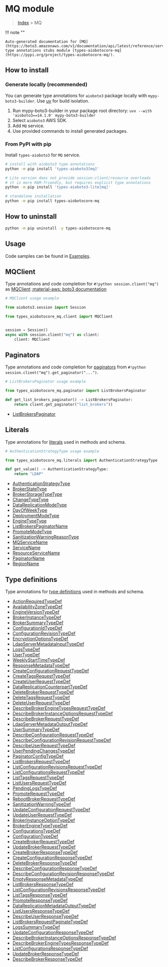 # MQ module

> [Index](../README.md) > MQ


!!! note ""

    Auto-generated documentation for [MQ](https://boto3.amazonaws.com/v1/documentation/api/latest/reference/services/mq.html#mq)
    type annotations stubs module [types-aiobotocore-mq](https://pypi.org/project/types-aiobotocore-mq/).

## How to install

### Generate locally (recommended)

You can generate type annotations for `aioboto3` package locally with `mypy-boto3-builder`.
Use [uv](https://docs.astral.sh/uv/getting-started/installation/) for build isolation.

1. Run mypy-boto3-builder in your package root directory: `uvx --with 'aioboto3==14.1.0' mypy-boto3-builder`
1. Select `aioboto3` AWS SDK.
1. Add `MQ` service.
1. Use provided commands to install generated packages.



### From PyPI with pip

Install `types-aioboto3` for `MQ` service.

```bash
# install with aioboto3 type annotations
python -m pip install 'types-aioboto3[mq]'

# Lite version does not provide session.client/resource overloads
# it is more RAM-friendly, but requires explicit type annotations
python -m pip install 'types-aioboto3-lite[mq]'

# standalone installation
python -m pip install types-aiobotocore-mq
```



## How to uninstall

```bash
python -m pip uninstall -y types-aiobotocore-mq
```

## Usage

Code samples can be found in [Examples](./usage.md).

## MQClient

Type annotations and code completion for  `#!python session.client("mq")` as [MQClient](./client.md)
[:material-aws: boto3 documentation](https://boto3.amazonaws.com/v1/documentation/api/latest/reference/services/mq.html#MQ.Client)

```python
# MQClient usage example

from aioboto3.session import Session

from types_aiobotocore_mq.client import MQClient


session = Session()
async with session.client("mq") as client:
    client: MQClient
```


## Paginators

Type annotations and code completion for
[paginators](./paginators.md)
from `#!python session.client("mq").get_paginator("...")`.

```python
# ListBrokersPaginator usage example

from types_aiobotocore_mq.paginator import ListBrokersPaginator

def get_list_brokers_paginator() -> ListBrokersPaginator:
    return client.get_paginator("list_brokers"))
```

- [ListBrokersPaginator](./paginators.md#listbrokerspaginator)








## Literals

Type annotations for [literals](./literals.md) used in methods and schema.

```python
# AuthenticationStrategyType usage example

from types_aiobotocore_mq.literals import AuthenticationStrategyType

def get_value() -> AuthenticationStrategyType:
    return "LDAP"
```

- [AuthenticationStrategyType](./literals.md#authenticationstrategytype)
- [BrokerStateType](./literals.md#brokerstatetype)
- [BrokerStorageTypeType](./literals.md#brokerstoragetypetype)
- [ChangeTypeType](./literals.md#changetypetype)
- [DataReplicationModeType](./literals.md#datareplicationmodetype)
- [DayOfWeekType](./literals.md#dayofweektype)
- [DeploymentModeType](./literals.md#deploymentmodetype)
- [EngineTypeType](./literals.md#enginetypetype)
- [ListBrokersPaginatorName](./literals.md#listbrokerspaginatorname)
- [PromoteModeType](./literals.md#promotemodetype)
- [SanitizationWarningReasonType](./literals.md#sanitizationwarningreasontype)
- [MQServiceName](./literals.md#mqservicename)
- [ServiceName](./literals.md#servicename)
- [ResourceServiceName](./literals.md#resourceservicename)
- [PaginatorName](./literals.md#paginatorname)
- [RegionName](./literals.md#regionname)




## Type definitions

Type annotations for [type definitions](./type_defs.md) used in methods and schema.

- [ActionRequiredTypeDef](./type_defs.md#actionrequiredtypedef)
- [AvailabilityZoneTypeDef](./type_defs.md#availabilityzonetypedef)
- [EngineVersionTypeDef](./type_defs.md#engineversiontypedef)
- [BrokerInstanceTypeDef](./type_defs.md#brokerinstancetypedef)
- [BrokerSummaryTypeDef](./type_defs.md#brokersummarytypedef)
- [ConfigurationIdTypeDef](./type_defs.md#configurationidtypedef)
- [ConfigurationRevisionTypeDef](./type_defs.md#configurationrevisiontypedef)
- [EncryptionOptionsTypeDef](./type_defs.md#encryptionoptionstypedef)
- [LdapServerMetadataInputTypeDef](./type_defs.md#ldapservermetadatainputtypedef)
- [LogsTypeDef](./type_defs.md#logstypedef)
- [UserTypeDef](./type_defs.md#usertypedef)
- [WeeklyStartTimeTypeDef](./type_defs.md#weeklystarttimetypedef)
- [ResponseMetadataTypeDef](./type_defs.md#responsemetadatatypedef)
- [CreateConfigurationRequestTypeDef](./type_defs.md#createconfigurationrequesttypedef)
- [CreateTagsRequestTypeDef](./type_defs.md#createtagsrequesttypedef)
- [CreateUserRequestTypeDef](./type_defs.md#createuserrequesttypedef)
- [DataReplicationCounterpartTypeDef](./type_defs.md#datareplicationcounterparttypedef)
- [DeleteBrokerRequestTypeDef](./type_defs.md#deletebrokerrequesttypedef)
- [DeleteTagsRequestTypeDef](./type_defs.md#deletetagsrequesttypedef)
- [DeleteUserRequestTypeDef](./type_defs.md#deleteuserrequesttypedef)
- [DescribeBrokerEngineTypesRequestTypeDef](./type_defs.md#describebrokerenginetypesrequesttypedef)
- [DescribeBrokerInstanceOptionsRequestTypeDef](./type_defs.md#describebrokerinstanceoptionsrequesttypedef)
- [DescribeBrokerRequestTypeDef](./type_defs.md#describebrokerrequesttypedef)
- [LdapServerMetadataOutputTypeDef](./type_defs.md#ldapservermetadataoutputtypedef)
- [UserSummaryTypeDef](./type_defs.md#usersummarytypedef)
- [DescribeConfigurationRequestTypeDef](./type_defs.md#describeconfigurationrequesttypedef)
- [DescribeConfigurationRevisionRequestTypeDef](./type_defs.md#describeconfigurationrevisionrequesttypedef)
- [DescribeUserRequestTypeDef](./type_defs.md#describeuserrequesttypedef)
- [UserPendingChangesTypeDef](./type_defs.md#userpendingchangestypedef)
- [PaginatorConfigTypeDef](./type_defs.md#paginatorconfigtypedef)
- [ListBrokersRequestTypeDef](./type_defs.md#listbrokersrequesttypedef)
- [ListConfigurationRevisionsRequestTypeDef](./type_defs.md#listconfigurationrevisionsrequesttypedef)
- [ListConfigurationsRequestTypeDef](./type_defs.md#listconfigurationsrequesttypedef)
- [ListTagsRequestTypeDef](./type_defs.md#listtagsrequesttypedef)
- [ListUsersRequestTypeDef](./type_defs.md#listusersrequesttypedef)
- [PendingLogsTypeDef](./type_defs.md#pendinglogstypedef)
- [PromoteRequestTypeDef](./type_defs.md#promoterequesttypedef)
- [RebootBrokerRequestTypeDef](./type_defs.md#rebootbrokerrequesttypedef)
- [SanitizationWarningTypeDef](./type_defs.md#sanitizationwarningtypedef)
- [UpdateConfigurationRequestTypeDef](./type_defs.md#updateconfigurationrequesttypedef)
- [UpdateUserRequestTypeDef](./type_defs.md#updateuserrequesttypedef)
- [BrokerInstanceOptionTypeDef](./type_defs.md#brokerinstanceoptiontypedef)
- [BrokerEngineTypeTypeDef](./type_defs.md#brokerenginetypetypedef)
- [ConfigurationsTypeDef](./type_defs.md#configurationstypedef)
- [ConfigurationTypeDef](./type_defs.md#configurationtypedef)
- [CreateBrokerRequestTypeDef](./type_defs.md#createbrokerrequesttypedef)
- [UpdateBrokerRequestTypeDef](./type_defs.md#updatebrokerrequesttypedef)
- [CreateBrokerResponseTypeDef](./type_defs.md#createbrokerresponsetypedef)
- [CreateConfigurationResponseTypeDef](./type_defs.md#createconfigurationresponsetypedef)
- [DeleteBrokerResponseTypeDef](./type_defs.md#deletebrokerresponsetypedef)
- [DescribeConfigurationResponseTypeDef](./type_defs.md#describeconfigurationresponsetypedef)
- [DescribeConfigurationRevisionResponseTypeDef](./type_defs.md#describeconfigurationrevisionresponsetypedef)
- [EmptyResponseMetadataTypeDef](./type_defs.md#emptyresponsemetadatatypedef)
- [ListBrokersResponseTypeDef](./type_defs.md#listbrokersresponsetypedef)
- [ListConfigurationRevisionsResponseTypeDef](./type_defs.md#listconfigurationrevisionsresponsetypedef)
- [ListTagsResponseTypeDef](./type_defs.md#listtagsresponsetypedef)
- [PromoteResponseTypeDef](./type_defs.md#promoteresponsetypedef)
- [DataReplicationMetadataOutputTypeDef](./type_defs.md#datareplicationmetadataoutputtypedef)
- [ListUsersResponseTypeDef](./type_defs.md#listusersresponsetypedef)
- [DescribeUserResponseTypeDef](./type_defs.md#describeuserresponsetypedef)
- [ListBrokersRequestPaginateTypeDef](./type_defs.md#listbrokersrequestpaginatetypedef)
- [LogsSummaryTypeDef](./type_defs.md#logssummarytypedef)
- [UpdateConfigurationResponseTypeDef](./type_defs.md#updateconfigurationresponsetypedef)
- [DescribeBrokerInstanceOptionsResponseTypeDef](./type_defs.md#describebrokerinstanceoptionsresponsetypedef)
- [DescribeBrokerEngineTypesResponseTypeDef](./type_defs.md#describebrokerenginetypesresponsetypedef)
- [ListConfigurationsResponseTypeDef](./type_defs.md#listconfigurationsresponsetypedef)
- [UpdateBrokerResponseTypeDef](./type_defs.md#updatebrokerresponsetypedef)
- [DescribeBrokerResponseTypeDef](./type_defs.md#describebrokerresponsetypedef)

